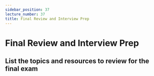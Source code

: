 ```yaml
---
sidebar_position: 37
lecture_number: 37
title: Final Review and Interview Prep
---
```


# Final Review and Interview Prep

## List the topics and resources to review for the final exam
